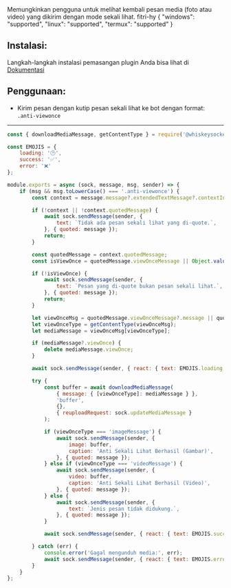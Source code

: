 <title>Anti View Once</title>
<desc>Memungkinkan pengguna untuk melihat kembali pesan media (foto atau video) yang dikirim dengan mode sekali lihat.</desc>
<github>fitri-hy</github>
<support>
  {
    "windows": "supported",
    "linux": "supported",
    "termux": "supported"
  }
</support>

## Instalasi:
Langkah-langkah instalasi pemasangan plugin Anda bisa lihat di [Dokumentasi](/docs#Plugin)

## Penggunaan:
- Kirim pesan dengan kutip pesan sekali lihat ke bot dengan format: `.anti-viewonce`

---

```js
const { downloadMediaMessage, getContentType } = require('@whiskeysockets/baileys');

const EMOJIS = {
    loading: '🕒',
    success: '✅',
    error: '❌'
};

module.exports = async (sock, message, msg, sender) => {
    if (msg && msg.toLowerCase() === '.anti-viewonce') {
        const context = message.message?.extendedTextMessage?.contextInfo;

        if (!context || !context.quotedMessage) {
            await sock.sendMessage(sender, {
                text: `Tidak ada pesan sekali lihat yang di-quote.`,
            }, { quoted: message });
            return;
        }

        const quotedMessage = context.quotedMessage;
        const isViewOnce = quotedMessage.viewOnceMessage || Object.values(quotedMessage).some(m => m?.viewOnce);

        if (!isViewOnce) {
            await sock.sendMessage(sender, {
                text: `Pesan yang di-quote bukan pesan sekali lihat.`,
            }, { quoted: message });
            return;
        }

        let viewOnceMsg = quotedMessage.viewOnceMessage?.message || quotedMessage;
        let viewOnceType = getContentType(viewOnceMsg);
        let mediaMessage = viewOnceMsg[viewOnceType];

        if (mediaMessage?.viewOnce) {
            delete mediaMessage.viewOnce;
        }

		await sock.sendMessage(sender, { react: { text: EMOJIS.loading, key: message.key } });

        try {
            const buffer = await downloadMediaMessage(
                { message: { [viewOnceType]: mediaMessage } },
                'buffer',
                {},
                { reuploadRequest: sock.updateMediaMessage }
            );

            if (viewOnceType === 'imageMessage') {
                await sock.sendMessage(sender, {
                    image: buffer,
                    caption: 'Anti Sekali Lihat Berhasil (Gambar)',
                }, { quoted: message });
            } else if (viewOnceType === 'videoMessage') {
                await sock.sendMessage(sender, {
                    video: buffer,
                    caption: 'Anti Sekali Lihat Berhasil (Video)',
                }, { quoted: message });
            } else {
                await sock.sendMessage(sender, {
                    text: `Jenis pesan tidak didukung.`,
                }, { quoted: message });
            }

			await sock.sendMessage(sender, { react: { text: EMOJIS.success, key: message.key } });

        } catch (err) {
            console.error('Gagal mengunduh media:', err);
			await sock.sendMessage(sender, { react: { text: EMOJIS.error, key: message.key } });
        }
    }
};
```
